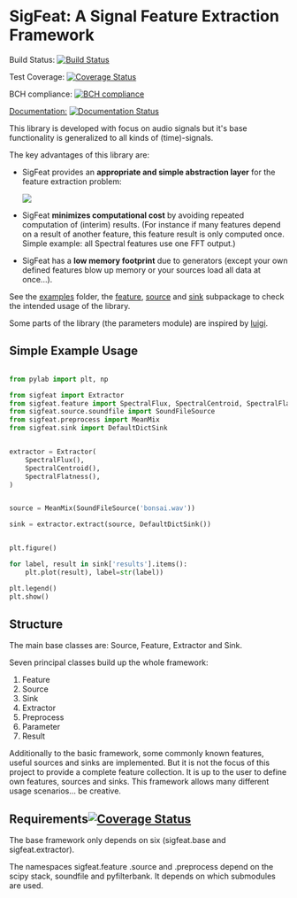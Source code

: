 # **SigFeat**: A Signal Feature Extraction Framework

Build Status: [![Build Status](https://travis-ci.org/SiggiGue/sigfeat.svg?branch=master)](https://travis-ci.org/SiggiGue/sigfeat) 

Test Coverage: [![Coverage Status](https://coveralls.io/repos/github/SiggiGue/sigfeat/badge.svg?branch=master)](https://coveralls.io/github/SiggiGue/sigfeat?branch=master)

BCH compliance: [![BCH compliance](https://bettercodehub.com/edge/badge/SiggiGue/sigfeat?branch=master)](https://bettercodehub.com/)

[Documentation:](http://sigfeat.readthedocs.io/en/latest/?badge=latest) [![Documentation Status](https://readthedocs.org/projects/sigfeat/badge/?version=latest)](http://sigfeat.readthedocs.io/en/latest/?badge=latest)

This library is developed with focus on audio signals but it's base functionality is
generalized to all kinds of (time)-signals.

The key advantages of this library are:

- SigFeat provides an **appropriate and simple abstraction layer** for the feature extraction problem:

  ![](./docs/diagram.png)

- SigFeat **minimizes computational cost** by avoiding repeated computation of (interim) results. (For instance if many features depend on a result of another feature, this feature result is only computed once. Simple example: all Spectral features use one FFT output.)
- SigFeat has a **low memory footprint** due to generators (except your own defined features blow up memory or your sources load all data at once...).

See the [examples](https://github.com/SiggiGue/sigfeat/tree/develop/examples) folder, the [feature](https://github.com/SiggiGue/sigfeat/tree/develop/sigfeat/feature), [source](https://github.com/SiggiGue/sigfeat/tree/develop/sigfeat/source) and [sink](https://github.com/SiggiGue/sigfeat/tree/develop/sigfeat/sink) subpackage to check the intended usage of the library.

Some parts of the library (the parameters module) are inspired by [luigi](https://github.com/spotify/luigi).

## Simple Example Usage

```python

from pylab import plt, np

from sigfeat import Extractor
from sigfeat.feature import SpectralFlux, SpectralCentroid, SpectralFlatness
from sigfeat.source.soundfile import SoundFileSource
from sigfeat.preprocess import MeanMix
from sigfeat.sink import DefaultDictSink


extractor = Extractor(
    SpectralFlux(),
    SpectralCentroid(),
    SpectralFlatness(),
)


source = MeanMix(SoundFileSource('bonsai.wav'))

sink = extractor.extract(source, DefaultDictSink())


plt.figure()

for label, result in sink['results'].items():
    plt.plot(result), label=str(label))

plt.legend()
plt.show()

```


## Structure

The main base classes are: Source, Feature, Extractor and Sink.

Seven principal classes build up the whole framework:

1. Feature
2. Source
3. Sink
4. Extractor
5. Preprocess
6. Parameter
7. Result

Additionally to the basic framework, some commonly known features,
useful sources and sinks are implemented. But it is not the focus
of this project to provide a complete feature collection.
It is up to the user to define own features, sources
and sinks. This framework allows many different usage scenarios... be creative.


## Requirements[![Coverage Status](https://coveralls.io/repos/github/SiggiGue/sigfeat/badge.svg?branch=master)](https://coveralls.io/github/SiggiGue/sigfeat?branch=master)

The base framework only depends on six (sigfeat.base and sigfeat.extractor).

The namespaces sigfeat.feature .source and .preprocess depend on the
scipy stack, soundfile and pyfilterbank. It depends on which submodules
are used.
